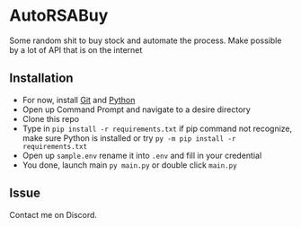 # AutoRSABuy

Some random shit to buy stock and automate the process. Make possible by a lot of API that is on the internet

## Installation
- For now, install [Git](https://git-scm.com/downloads) and [Python](https://www.python.org/downloads/)
- Open up Command Prompt and navigate to a desire directory
- Clone this repo
- Type in ```pip install -r requirements.txt``` if pip command not recognize, make sure Python is installed or try ```py -m pip install -r requirements.txt```
- Open up ```sample.env``` rename it into ```.env``` and fill in your credential
- You done, launch main ```py main.py``` or double click ```main.py```

## Issue

Contact me on Discord.

